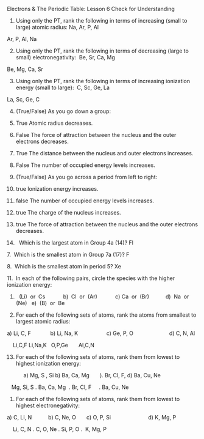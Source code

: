 Electrons & The Periodic Table: Lesson 6 Check for Understanding

1. Using only the PT, rank the following in terms of increasing (small to large) atomic radius: Na, Ar, P, Al
    
Ar, P, Al, Na
  
  

2. Using only the PT, rank the following in terms of decreasing (large to small) electronegativity:  Be, Sr, Ca, Mg
    
Be, Mg, Ca, Sr
  
  

3. Using only the PT, rank the following in terms of increasing ionization energy (small to large):  C, Sc, Ge, La  
    
La, Sc, Ge, C
  

4. (True/False) As you go down a group:
    

1. True Atomic radius decreases.
    
2. False The force of attraction between the nucleus and the outer electrons decreases.
    
3. True The distance between the nucleus and outer electrons increases.
    
4. False  The number of occupied energy levels increases.
    

  

5. (True/False) As you go across a period from left to right:
    

1.  true Ionization energy increases.
    
2. false The number of occupied energy levels increases.
    
3. true The charge of the nucleus increases.
    
4. true The force of attraction between the nucleus and the outer electrons decreases.
    

  

6.   Which is the largest atom in Group 4a (14)?
Fl
  
  

7.  Which is the smallest atom in Group 7a (17)?
F
  
  

8.  Which is the smallest atom in period 5?
Xe
  
  

11.  In each of the following pairs, circle the species with the higher ionization energy:

1.   (Li)  or  Cs            b)  Cl  or  (Ar)            c) Ca  or  (Br)           d)  Na  or  (Ne)   e)  (B)  or  Be
    

  

12. For each of the following sets of atoms, rank the atoms from smallest to largest atomic radius:

a) Li, C, F             b) Li, Na, K                   c) Ge, P, O                        d) C, N, Al

    Li,C,F Li,Na,K   O,P,Ge       Al,C,N

13. For each of the following sets of atoms, rank them from lowest to highest ionization energy:

           a) Mg, S , Si b) Ba, Ca, Mg       ). Br, Cl, F, d) Ba, Cu, Ne

   Mg, Si, S  .  Ba, Ca, Mg  . Br, Cl, F     . Ba, Cu, Ne 

   1. For each of the following sets of atoms, rank them from lowest to highest electronegativity:

a) C, Li, N           b) C, Ne, O       c) O, P, Si                         d) K, Mg, P

    Li, C, N . C, O, Ne . Si, P, O .  K, Mg, P
    